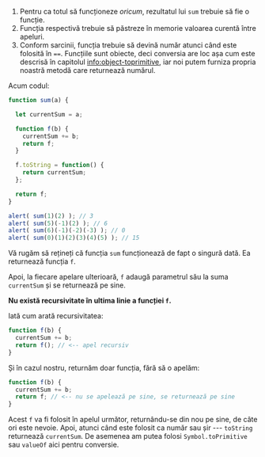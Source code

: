 
1. Pentru ca totul să funcționeze *oricum*, rezultatul lui `sum` trebuie să fie o funcție.
2. Funcția respectivă trebuie să păstreze în memorie valoarea curentă între apeluri.
3. Conform sarcinii, funcția trebuie să devină număr atunci când este folosită în `==`. Funcțiile sunt obiecte, deci conversia are loc așa cum este descrisă în capitolul <info:object-toprimitive>, iar noi putem furniza propria noastră metodă care returnează numărul.

Acum codul:

```js demo run
function sum(a) {

  let currentSum = a;

  function f(b) {
    currentSum += b;
    return f;
  }

  f.toString = function() {
    return currentSum;
  };

  return f;
}

alert( sum(1)(2) ); // 3
alert( sum(5)(-1)(2) ); // 6
alert( sum(6)(-1)(-2)(-3) ); // 0
alert( sum(0)(1)(2)(3)(4)(5) ); // 15
```

Vă rugăm să rețineți că funcția `sum` funcționează de fapt o singură dată. Ea returnează funcția `f`.

Apoi, la fiecare apelare ulterioară, `f` adaugă parametrul său la suma `currentSum` și se returnează pe sine.

**Nu există recursivitate în ultima linie a funcției `f`.**

Iată cum arată recursivitatea:

```js
function f(b) {
  currentSum += b;
  return f(); // <-- apel recursiv
}
```

Și în cazul nostru, returnăm doar funcția, fără să o apelăm:

```js
function f(b) {
  currentSum += b;
  return f; // <-- nu se apelează pe sine, se returnează pe sine
}
```

Acest `f`  va fi folosit în apelul următor, returnându-se din nou pe sine, de câte ori este nevoie. Apoi, atunci când este folosit ca număr sau șir --- `toString` returnează `currentSum`. De asemenea am putea folosi `Symbol.toPrimitive` sau `valueOf` aici pentru conversie.
